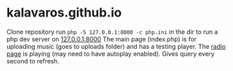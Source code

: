 # kalavaros.github.io
Clone repository
run `php -S 127.0.0.1:8000 -c php.ini` in the dir to run a php dev server on [127.0.0.1:8000](127.0.0.1:8000)
The main page (index.php) is for uploading music (goes to uploads folder) and has a testing player. The [radio page](127.0.0.1:8000/radio.php) is playing (may need to have autoplay enabled). Gives query every second to refresh.

